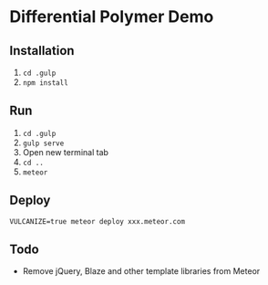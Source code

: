 # Differential Polymer Demo

## Installation
1. `cd .gulp`
2. `npm install`

## Run
1. `cd .gulp`
2. `gulp serve`
3. Open new terminal tab
4. `cd ..`
5. `meteor`

## Deploy
`VULCANIZE=true meteor deploy xxx.meteor.com`

## Todo
 - Remove jQuery, Blaze and other template libraries from Meteor